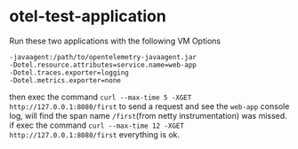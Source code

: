 # otel-test-application
Run these two applications with the following VM Options
```
-javaagent:/path/to/opentelemetry-javaagent.jar
-Dotel.resource.attributes=service.name=web-app
-Dotel.traces.exporter=logging
-Dotel.metrics.exporter=none
```

then exec the command `curl --max-time 5 -XGET http://127.0.0.1:8080/first` to send a request and see the `web-app` console log, will find the span name `/first`(from netty instrumentation) was missed.
if exec the command `curl --max-time 12 -XGET http://127.0.0.1:8080/first` everything is ok. 


